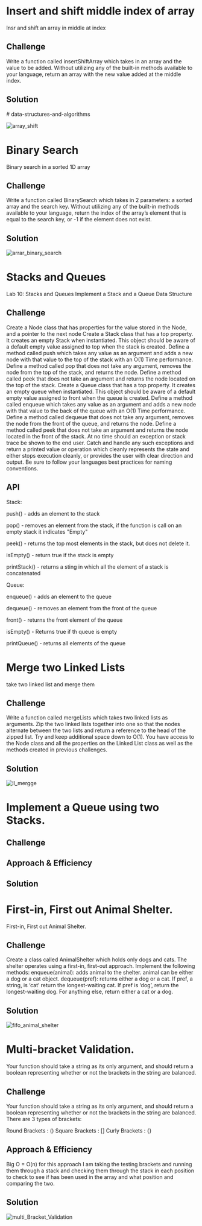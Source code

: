 # Insert and shift middle index of array
<!-- Short summary or background information -->
Insr and shift an array in middle at index
## Challenge
<!-- Description of the challenge -->
Write a function called insertShiftArray which takes in an array and the value to be added. Without utilizing any of the built-in methods available to your language, return an array with the new value added at the middle index.
## Solution
<!-- Embedded whiteboard image --># data-structures-and-algorithms
![array_shift](./Assets/array_shift.jpg)<br />

#
#

# Binary Search
<!-- Short summary or background information -->
Binary search in a sorted 1D array

## Challenge
<!-- Description of the challenge -->
Write a function called BinarySearch which takes in 2 parameters: a sorted array and the search key. Without utilizing any of the built-in methods available to your language, return the index of the array’s element that is equal to the search key, or -1 if the element does not exist.

## Solution
<!-- Embedded whiteboard image -->
![arrar_binary_search](./Assets/array_binary_search.jpeg)<br />

#
#

# Stacks and Queues
<!-- Short summary or background information -->
Lab 10: Stacks and Queues
Implement a Stack and a Queue Data Structure

## Challenge
<!-- Description of the challenge -->
Create a Node class that has properties for the value stored in the Node, and a pointer to the next node
Create a Stack class that has a top property. It creates an empty Stack when instantiated.
This object should be aware of a default empty value assigned to top when the stack is created.
Define a method called push which takes any value as an argument and adds a new node with that value to the top of the stack with an O(1) Time performance.
Define a method called pop that does not take any argument, removes the node from the top of the stack, and returns the node.
Define a method called peek that does not take an argument and returns the node located on the top of the stack.
Create a Queue class that has a top property. It creates an empty queue when instantiated.
This object should be aware of a default empty value assigned to front when the queue is created.
Define a method called enqueue which takes any value as an argument and adds a new node with that value to the back of the queue with an O(1) Time performance.
Define a method called dequeue that does not take any argument, removes the node from the front of the queue, and returns the node.
Define a method called peek that does not take an argument and returns the node located in the front of the stack.
At no time should an exception or stack trace be shown to the end user. Catch and handle any such exceptions and return a printed value or operation which cleanly represents the state and either stops execution cleanly, or provides the user with clear direction and output.
Be sure to follow your languages best practices for naming conventions.

## API
<!-- Description of each method publicly available to your Stack and Queue-->
Stack:

  push() - adds an element to the stack

  pop() - removes an element from the stack, if the function is call on an empty stack it indicates "Empty"

  peek() - returns the top most elements in the stack, but does not delete it.

  isEmpty() - return true if the stack is empty

  printStack() - returns a sting in which all the element of a stack is concatenated
 

Queue:

  enqueue() - adds an element to the queue

  dequeue() - removes an element from the front of the queue

  front() -  returns the front element of the queue

  isEmpty() - Returns true if th queue is empty
  
  printQueue() - returns all elements of the queue

# Merge two Linked Lists
<!-- Short summary or background information -->
take two linked list and merge them

## Challenge
<!-- Description of the challenge -->
Write a function called mergeLists which takes two linked lists as arguments. Zip the two linked lists together into one so that the nodes alternate between the two lists and return a reference to the head of the zipped list. Try and keep additional space down to O(1). You have access to the Node class and all the properties on the Linked List class as well as the methods created in previous challenges.

## Solution
<!-- Embedded whiteboard image -->
![ll_mergge](./Assets/ll_merge.jpg)<br />

#
#

# Implement a Queue using two Stacks.
<!-- Short summary or background information -->

## Challenge
<!-- Description of the challenge -->

## Approach & Efficiency
<!-- What approach did you take? Why? What is the Big O space/time for this approach? -->

## Solution
<!-- Embedded whiteboard image -->

#
#

# First-in, First out Animal Shelter.
<!-- Short summary or background information -->
First-in, First out Animal Shelter.

## Challenge
<!-- Description of the challenge -->
Create a class called AnimalShelter which holds only dogs and cats. The shelter operates using a first-in, first-out approach.
Implement the following methods:
enqueue(animal): adds animal to the shelter. animal can be either a dog or a cat object.
dequeue(pref): returns either a dog or a cat. If pref, a string, is ‘cat’ return the longest-waiting cat. If pref is ‘dog’, return the longest-waiting dog. For anything else, return either a cat or a dog.

## Solution
![fifo_animal_shelter](./Assets/fifo_animal_shelter.jpg)<br />

#
#

# Multi-bracket Validation.
<!-- Short summary or background information -->
Your function should take a string as its only argument, and should return a boolean representing whether or not the brackets in the string are balanced.

## Challenge
<!-- Description of the challenge -->
Your function should take a string as its only argument, and should return a boolean representing whether or not the brackets in the string are balanced. There are 3 types of brackets:

Round Brackets : ()
Square Brackets : []
Curly Brackets : {}

## Approach & Efficiency
<!-- What approach did you take? Why? What is the Big O space/time for this approach? -->
Big O = O(n)
for this approach I am taking the testing brackets and running them through a stack and checking them through the stack in each position to check to see if has been used in the array and what position and comparing the two.

## Solution
<!-- Embedded whiteboard image -->
![multi_Bracket_Validation](./Assets/multi-Bracket-Validation.jpg)

